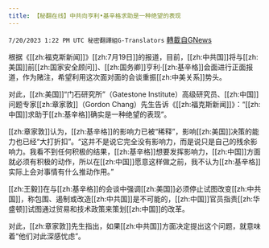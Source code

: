 ```yaml
---
title: 【秘翻在线】中共向亨利•基辛格求助是一种绝望的表现
---
```

`7/20/2023 1:22 PM UTC 秘密翻譯組G-Translators` [轉載自GNews](https://gnews.org/articles/1474821)

根据《[[zh:福克斯新闻]]》[[zh:7月19日]]的报道，目前，[[zh:中共国]]将与[[zh:美国]]前[[zh:国家安全顾问]]、[[zh:国务卿]]亨利·[[zh:基辛格]]会面进行正面报道，作为赌注，希望利用这次面对面的会谈重振[[zh:中美关系]]势头。

对此，[[zh:美国]]“门石研究所”（Gatestone Institute）高级研究员、[[zh:中国]]问题专家[[zh:章家敦]]（Gordon Chang）先生告诉《[[zh:福克斯新闻]]》：“[[zh:中国]]求助于[[zh:基辛格]]确实是一种绝望的表现”。

[[zh:章家敦]]认为，[[zh:基辛格]]的影响力已被“稀释”，影响[[zh:美国]]决策的能力也已经“大打折扣”。“这并不是说它完全没有影响力，而是说只是自己的残余影响力。我看不到任何积极的结果，[[zh:基辛格]]想要发挥影响力，[[zh:中国]]方面就必须有积极的动作，所以在[[zh:中国]]愿意这样做之前，我不认为[[zh:基辛格]]实际上会对事情有什么推动作用。”

[[zh:王毅]]在与[[zh:基辛格]]的会谈中强调[[zh:美国]]必须停止试图改变[[zh:中共国]]，称包围、遏制或改造[[zh:中共国]]是不可能的，[[zh:中国]]官员指责[[zh:华盛顿]]试图通过贸易和技术政策来策划[[zh:中国]]的改革。

对此，[[zh:章家敦]]先生指出，如果[[zh:中共国]]方面决定提出这个问题，就意味着“他们对此深感忧虑”。
